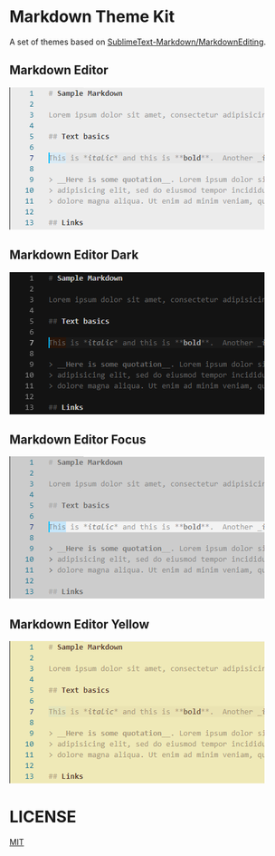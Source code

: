 # Markdown Theme Kit

A set of themes based on [SublimeText-Markdown/MarkdownEditing](https://github.com/SublimeText-Markdown/MarkdownEditing).

## Markdown Editor

![](https://raw.githubusercontent.com/Microsoft/vscode-themes/master/markdown-editing/images/markdown-editor-preview.png)

## Markdown Editor Dark

![](https://raw.githubusercontent.com/Microsoft/vscode-themes/master/markdown-editing/images/markdown-editor-dark-preview.png)

## Markdown Editor Focus

![](https://raw.githubusercontent.com/Microsoft/vscode-themes/master/markdown-editing/images/markdown-editor-focus-preview.png)

## Markdown Editor Yellow

![](https://raw.githubusercontent.com/Microsoft/vscode-themes/master/markdown-editing/images/markdown-editor-yellow-preview.png)

# LICENSE
[MIT](https://github.com/Microsoft/vscode-themes/blob/master/LICENSE.txt)
